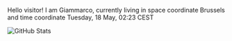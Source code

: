 Hello visitor! I am Giammarco, currently living in space coordinate Brussels and time coordinate Tuesday, 18 May, 02:23 CEST

![GitHub Stats](https://github-readme-stats.vercel.app/api?username=grcasanova)

